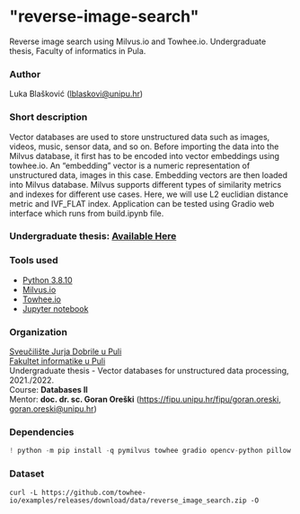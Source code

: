 # "reverse-image-search"

Reverse image search using Milvus.io and Towhee.io. Undergraduate thesis, Faculty of informatics in Pula.

### Author

Luka Blašković (lblaskovi@unipu.hr)

### Short description
Vector databases are used to store unstructured data such as images, videos, music, sensor data, and so on. Before importing the data into the Milvus database, it first has to be encoded into vector embeddings using towhee.io. An “embedding” vector is a numeric representation of unstructured data, images in this case. Embedding vectors are then loaded into Milvus database. Milvus supports different types of similarity metrics and indexes for different use cases. Here, we will use L2 euclidian distance metric and IVF_FLAT index. Application can be tested using Gradio web interface which runs from build.ipynb file.

### Undergraduate thesis: [Available Here](https://repozitorij.unipu.hr/islandora/object/unipu%3A7218)

### Tools used
- [Python 3.8.10](https://www.python.org/downloads/release/python-3810/)
- [Milvus.io](https://milvus.io/)
- [Towhee.io](https://towhee.io/)
- [Jupyter notebook](https://jupyter.org/)

### Organization

[Sveučilište Jurja Dobrile u Puli](http://www.unipu.hr/)  
[Fakultet informatike u Puli](https://fipu.unipu.hr/)  
Undergraduate thesis - Vector databases for unstructured data processing, 2021./2022.  
Course: **Databases II**  
Mentor: **doc. dr. sc. Goran Oreški** (https://fipu.unipu.hr/fipu/goran.oreski, goran.oreski@unipu.hr)

### Dependencies

```python
! python -m pip install -q pymilvus towhee gradio opencv-python pillow pyarrow
```
### Dataset

```
curl -L https://github.com/towhee-io/examples/releases/download/data/reverse_image_search.zip -O
```
